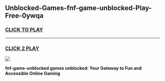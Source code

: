 
## Unblocked-Games-fnf-game-unblocked-Play-Free-0ywqa
<h3>
<a href="https://premium76.site?title=fnf-game-unblocked&ref=22A">CLICK TO PLAY</a></h3>
<hr>

<h3>
<a href="https://premium76.site?title=fnf-game-unblocked&ref=22A">CLICK 2 PLAY</a>
  
</h3>

<a href="https://premium76.site?title=fnf-game-unblocked&ref=22A"><img src="https://clearcache.store/games.png"></a>


**fnf-game-unblocked games unblocked: Your Gateway to Fun and Accessible Online Gaming**
